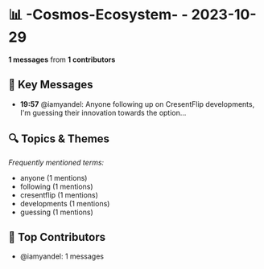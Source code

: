 # 📊 -Cosmos-Ecosystem- - 2023-10-29
**1 messages** from **1 contributors**

## 💬 Key Messages
- **19:57** @iamyandel: Anyone following up on CresentFlip developments, I'm guessing their innovation towards the option...

## 🔍 Topics & Themes
*Frequently mentioned terms:*
- anyone (1 mentions)
- following (1 mentions)
- cresentflip (1 mentions)
- developments (1 mentions)
- guessing (1 mentions)

## 👥 Top Contributors
- @iamyandel: 1 messages